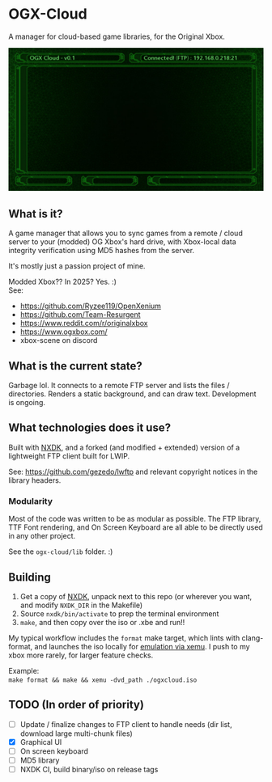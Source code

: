 # OGX-Cloud
A manager for cloud-based game libraries, for the Original Xbox.  

![current_status](https://raw.githubusercontent.com/tegan-lamoureux/ogx-cloud/refs/heads/main/graphics/current_status_screenshot.png "screenshot")  

## What is it?
A game manager that allows you to sync games from a remote / cloud server to your (modded) OG Xbox's hard drive, with Xbox-local data integrity verification using MD5 hashes from the server. 

It's mostly just a passion project of mine.

Modded Xbox?? In 2025? Yes. :)  
See: 
* https://github.com/Ryzee119/OpenXenium
* https://github.com/Team-Resurgent
* https://www.reddit.com/r/originalxbox
* https://www.ogxbox.com/
* xbox-scene on discord

## What is the current state?
Garbage lol. It connects to a remote FTP server and lists the files / directories. Renders a static background, and can draw text. Development is ongoing.

## What technologies does it use?
Built with [NXDK](https://github.com/XboxDev/nxdk), and a forked (and modified + extended) version of a lightweight FTP client built for LWIP. 

See: https://github.com/gezedo/lwftp and relevant copyright notices in the library headers.

### Modularity
Most of the code was written to be as modular as possible. The FTP library, TTF Font rendering, and On Screen Keyboard are all able to be directly used in any other project.

See the `ogx-cloud/lib` folder. :)

## Building
1. Get a copy of [NXDK](https://github.com/XboxDev/nxdk), unpack next to this repo (or wherever you want, and modify `NXDK_DIR` in the Makefile)  
2. Source `nxdk/bin/activate` to prep the terminal environment  
3. `make`, and then copy over the iso or .xbe and run!!

My typical workflow includes the `format` make target, which lints with clang-format, and launches the iso locally for [emulation via xemu](https://xemu.app/). I push to my xbox more rarely, for larger feature checks. 

Example:  
`make format && make && xemu -dvd_path ./ogxcloud.iso`

## TODO (In order of priority)
- [ ] Update / finalize changes to FTP client to handle needs (dir list, download large multi-chunk files)  
- [X] Graphical UI  
- [ ] On screen keyboard  
- [ ] MD5 library  
- [ ] NXDK CI, build binary/iso on release tags  
